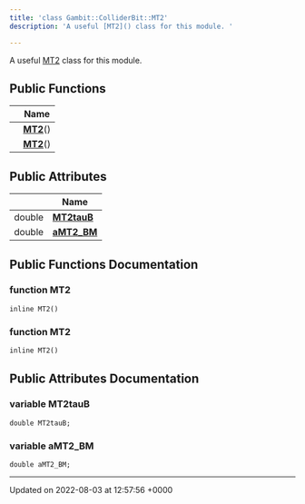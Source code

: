```yaml
---
title: 'class Gambit::ColliderBit::MT2'
description: 'A useful [MT2]() class for this module. '

---
```









A useful [MT2]() class for this module. 

## Public Functions

|                | Name           |
| -------------- | -------------- |
| | **[MT2](/documentation/code/main/classes/classgambit_1_1colliderbit_1_1mt2/#function-mt2)**() |
| | **[MT2](/documentation/code/main/classes/classgambit_1_1colliderbit_1_1mt2/#function-mt2)**() |

## Public Attributes

|                | Name           |
| -------------- | -------------- |
| double | **[MT2tauB](/documentation/code/main/classes/classgambit_1_1colliderbit_1_1mt2/#variable-mt2taub)**  |
| double | **[aMT2_BM](/documentation/code/main/classes/classgambit_1_1colliderbit_1_1mt2/#variable-amt2-bm)**  |

## Public Functions Documentation

### function MT2

```
inline MT2()
```


### function MT2

```
inline MT2()
```


## Public Attributes Documentation

### variable MT2tauB

```
double MT2tauB;
```


### variable aMT2_BM

```
double aMT2_BM;
```


-------------------------------

Updated on 2022-08-03 at 12:57:56 +0000